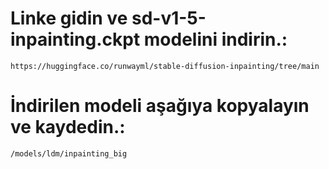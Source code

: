 # Linke gidin ve sd-v1-5-inpainting.ckpt modelini indirin.:

    https://huggingface.co/runwayml/stable-diffusion-inpainting/tree/main

# İndirilen modeli aşağıya kopyalayın ve kaydedin.:

    /models/ldm/inpainting_big